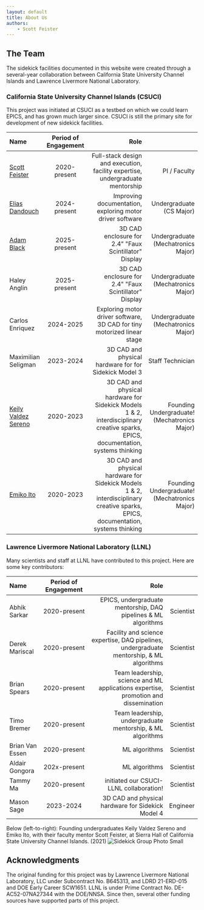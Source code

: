 ```yaml
---
layout: default
title: About Us
authors:
    - Scott Feister
---
```


## The Team
The sidekick facilities documented in this website were created through a several-year collaboration between California State University Channel Islands and Lawrence Livermore National Laboratory.

### California State University Channel Islands (CSUCI)
This project was initiated at CSUCI as a testbed on which we could learn EPICS, and has grown much larger since. CSUCI is still the primary site for development of new sidekick facilities.

| Name | Period of Engagement | Role | |
| :---------------- | :------: | ----: | ----: |
| [Scott Feister](https://www.scottfeister.com) | 2020-present | Full-stack design and execution, facility expertise, undergraduate mentorship | PI / Faculty | 
| [Elias Dandouch](https://www.linkedin.com/in/elias-dandouch-82ba78237/) | 2024-present | Improving documentation, exploring motor driver software | Undergraduate (CS Major) | 
| [Adam Black](https://www.linkedin.com/in/adam-black-933740122/) | 2025-present | 3D CAD enclosure for 2.4" "Faux Scintillator" Display | Undergraduate (Mechatronics Major) | 
| Haley Anglin | 2025-present | 3D CAD enclosure for 2.4" "Faux Scintillator" Display | Undergraduate (Mechatronics Major) | 
| Carlos Enriquez | 2024-2025 | Exploring motor driver software, 3D CAD for tiny motorized linear stage | Undergraduate (Mechatronics Major) | 
| Maximilian Seligman | 2023-2024 | 3D CAD and physical hardware for for Sidekick Model 3 | Staff Technician | 
| [Keily Valdez Sereno](https://www.linkedin.com/in/keily-valdez-0aa48a151/) | 2020-2023| 3D CAD and physical hardware for Sidekick Models 1 & 2, interdisciplinary creative sparks, EPICS, documentation, systems thinking | Founding Undergraduate! (Mechatronics Major) | 
| [Emiko Ito](https://www.linkedin.com/in/emiko-ito/) | 2020-2023 | 3D CAD and physical hardware for Sidekick Models 1 & 2, interdisciplinary creative sparks, EPICS, documentation, systems thinking | Founding Undergraduate! (Mechatronics Major) | 

### Lawrence Livermore National Laboratory (LLNL)
Many scientists and staff at LLNL have contributed to this project. Here are some key contributors:

| Name | Period of Engagement | Role | |
| :---------------- | :------: | ----: | ----: |
| Abhik Sarkar | 2020-present | EPICS, undergraduate mentorship, DAQ pipelines & ML algorithms | Scientist |
| Derek Mariscal | 2020-present | Facility and science expertise, DAQ pipelines, undergraduate mentorship, & ML algorithms | Scientist |
| Brian Spears | 2020-present | Team leadership, science and ML applications expertise, promotion and dissemination | Scientist |
| Timo Bremer | 2020-present | Team leadership, undergraduate mentorship, & ML algorithms | Scientist |
| Brian Van Essen | 2020-present | ML algorithms | Scientist |
| Aldair Gongora | 202x-present | ML algorithms | Scientist |
| Tammy Ma | 2020-present|initiated our CSUCI-LLNL collaboration! | Scientist |
| Mason Sage | 2023-2024 | 3D CAD and physical hardware for Sidekick Model 4 | Engineer |

Below (left-to-right): Founding undergraduates Keily Valdez Sereno and Emiko Ito, with their faculty mentor Scott Feister, at Sierra Hall of California State University Channel Islands. (2021)
![Sidekick Group Photo Small](https://user-images.githubusercontent.com/7269185/156228192-bc763eeb-fdaa-4bef-9641-b6332181b026.JPG)

## Acknowledgments
The original funding for this project was by Lawrence Livermore National Laboratory, LLC under Subcontract No. B645313, and LDRD 21-ERD-015 and DOE Early Career SCW1651. LLNL is under Prime Contract No. DE-AC52-07NA27344 with the DOE/NNSA. Since then, several other funding sources have supported parts of this project.
